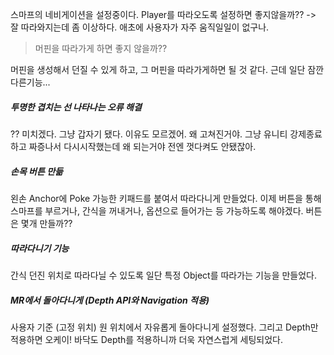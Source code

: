 스마프의 네비게이션을 설정중이다.
Player를 따라오도록 설정하면 좋지않을까??
-> 잘 따라와지는데 좀 이상하다. 애초에 사용자가 자주 움직일일이 없구나.
> 머핀을 따라가게 하면 좋지 않을까??

머핀을 생성해서 던질 수 있게 하고, 그 머핀을 따라가게하면 될 것 같다. 
근데 일단 잠깐 다른기능...

##### 투명한 겹치는 선 나타나는 오류 해결
?? 미치겠다. 그냥 갑자기 됐다. 이유도 모르겠어. 왜 고쳐진거야.
그냥 유니티 강제종료하고 짜증나서 다시시작했는데 왜 되는거야 전엔 껏다켜도 안됐잖아.

##### 손목 버튼 만듦
왼손 Anchor에 Poke 가능한 키패드를 붙여서 따라다니게 만들었다.
이제 버튼을 통해 스마프를 부르거나, 간식을 꺼내거나, 옵션으로 들어가는 등 가능하도록 해야겠다. 버튼은 몇개 만들까??
##### 따라다니기 기능
간식 던진 위치로 따라다닐 수 있도록 일단 특정 Object를 따라가는 기능을 만들었다.
##### MR에서 돌아다니게 (Depth API와 Navigation 적용)
사용자 기준 (고정 위치) 원 위치에서 자유롭게 돌아다니게 설정했다. 그리고 Depth만 적용하면 오케이! 바닥도 Depth를 적용하니까 더욱 자연스럽게 세팅되었다.